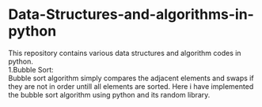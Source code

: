 # Data-Structures-and-algorithms-in-python
This repository contains various data structures and algorithm codes in python.<br />
1.Bubble Sort:<br />
Bubble sort algorithm simply compares the adjacent elements and swaps if they are not in order untill all elements are sorted. Here i have implemented the bubble sort algorithm using python and its random library.<br />
